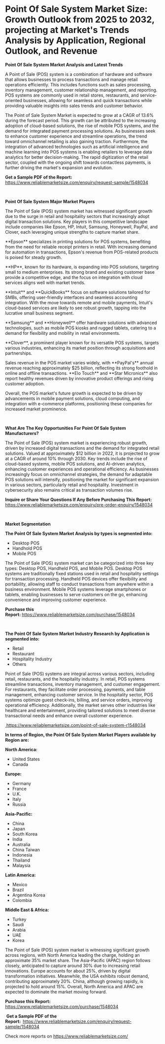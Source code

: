 <p><h1>Point Of Sale System Market Size: Growth Outlook from 2025 to 2032, projecting at Market's Trends Analysis by Application, Regional Outlook, and Revenue</h1></p><p><strong>Point Of Sale System Market Analysis and Latest Trends</strong></p>
<p><p>A Point of Sale (POS) system is a combination of hardware and software that allows businesses to process transactions and manage retail operations efficiently. This includes functions such as sales processing, inventory management, customer relationship management, and reporting. POS systems are commonly used in retail stores, restaurants, and service-oriented businesses, allowing for seamless and quick transactions while providing valuable insights into sales trends and customer behavior.</p><p>The Point of Sale System Market is expected to grow at a CAGR of 13.6% during the forecast period. This growth can be attributed to the increasing adoption of cloud-based solutions, the rise of mobile POS systems, and the demand for integrated payment processing solutions. As businesses seek to enhance customer experience and streamline operations, the trend toward omnichannel retailing is also gaining traction. Furthermore, the integration of advanced technologies such as artificial intelligence and machine learning into POS systems is enabling retailers to leverage data analytics for better decision-making. The rapid digitization of the retail sector, coupled with the ongoing shift towards contactless payments, is further driving the market's expansion and evolution.</p></p>
<p><strong>Get a Sample PDF of the Report:&nbsp;</strong> <a href="https://www.reliablemarketsize.com/enquiry/request-sample/1548034?utm_campaign=2216&utm_medium=2&utm_source=Github&utm_content=ia&utm_term=20022025&utm_id=point-of-sale-system">https://www.reliablemarketsize.com/enquiry/request-sample/1548034</a></p>
<p>&nbsp;</p>
<p><strong>Point Of Sale System Major Market Players</strong></p>
<p><p>The Point of Sale (POS) system market has witnessed significant growth due to the surge in retail and hospitality sectors that increasingly adopt digital transaction solutions. Key players in this competitive landscape include companies like Epson, HP, Intuit, Samsung, Honeywell, PayPal, and Clover, each leveraging unique strengths to capture market share.</p><p>**Epson** specializes in printing solutions for POS systems, benefiting from the need for reliable receipt printers in retail. With increasing demand for automation in transactions, Epson's revenue from POS-related products is poised for steady growth.</p><p>**HP**, known for its hardware, is expanding into POS solutions, targeting small to medium enterprises. Its strong brand and existing customer base provide a competitive edge, and the focus on integration with cloud services aligns well with market trends.</p><p>**Intuit** and **QuickBooks** focus on software solutions tailored for SMBs, offering user-friendly interfaces and seamless accounting integration. With the move towards remote and mobile payments, Intuit's cloud-based services are likely to see robust growth, tapping into the lucrative small business segment.</p><p>**Samsung** and **Honeywell** offer hardware solutions with advanced technologies, such as mobile POS kiosks and rugged tablets, catering to a demand for flexibility and mobility in retail environments.</p><p>**Clover**, a prominent player known for its versatile POS systems, targets various industries, enhancing its market position through acquisitions and partnerships.</p><p>Sales revenue in the POS market varies widely, with **PayPal's** annual revenue reaching approximately $25 billion, reflecting its strong foothold in online and offline transactions. **Elo Touch** and **Star Micronics** also report healthy revenues driven by innovative product offerings and rising customer adoption.</p><p>Overall, the POS market's future growth is expected to be driven by advancements in mobile payment solutions, cloud computing, and integration with e-commerce platforms, positioning these companies for increased market prominence.</p></p>
<p>&nbsp;</p>
<p><strong>What Are The Key Opportunities For Point Of Sale System Manufacturers?</strong></p>
<p><p>The Point of Sale (POS) system market is experiencing robust growth, driven by increased digital transactions and the demand for integrated retail solutions. Valued at approximately $12 billion in 2022, it is projected to grow at a CAGR of around 10% through 2030. Key trends include the rise of cloud-based systems, mobile POS solutions, and AI-driven analytics, enhancing customer experiences and operational efficiency. As businesses increasingly focus on omnichannel strategies, the demand for adaptable POS solutions will intensify, positioning the market for significant expansion in various sectors, particularly retail and hospitality. Investment in cybersecurity also remains critical as transaction volumes rise.</p></p>
<p><strong>Inquire or Share Your Questions If Any Before Purchasing This Report:</strong> <a href="https://www.reliablemarketsize.com/enquiry/pre-order-enquiry/1548034?utm_campaign=2216&utm_medium=2&utm_source=Github&utm_content=ia&utm_term=20022025&utm_id=point-of-sale-system">https://www.reliablemarketsize.com/enquiry/pre-order-enquiry/1548034</a></p>
<p>&nbsp;</p>
<p><strong>Market Segmentation</strong></p>
<p><strong>The Point Of Sale System Market Analysis by types is segmented into:</strong></p>
<p><ul><li>Desktop POS</li><li>Handhold POS</li><li>Mobile POS</li></ul></p>
<p><p>The Point of Sale (POS) system market can be categorized into three key types: Desktop POS, Handheld POS, and Mobile POS. Desktop POS systems are traditionally fixed stations used in retail and hospitality settings for transaction processing. Handheld POS devices offer flexibility and portability, allowing staff to conduct transactions from anywhere within a business environment. Mobile POS systems leverage smartphones or tablets, enabling businesses to serve customers on the go, enhancing convenience and improving customer experience.</p></p>
<p><strong>Purchase this Report:&nbsp;</strong><a href="https://www.reliablemarketsize.com/purchase/1548034?utm_campaign=2216&utm_medium=2&utm_source=Github&utm_content=ia&utm_term=20022025&utm_id=point-of-sale-system">https://www.reliablemarketsize.com/purchase/1548034</a></p>
<p>&nbsp;</p>
<p><strong>The Point Of Sale System Market Industry Research by Application is segmented into:</strong></p>
<p><ul><li>Retail</li><li>Restaurant</li><li>Hospitality Industry</li><li>Others</li></ul></p>
<p><p>Point of Sale (POS) systems are integral across various sectors, including retail, restaurants, and the hospitality industry. In retail, POS systems streamline transactions, inventory management, and customer engagement. For restaurants, they facilitate order processing, payments, and table management, enhancing customer service. In the hospitality sector, POS systems optimize guest check-ins, billing, and service orders, improving operational efficiency. Additionally, the market serves other industries like healthcare and entertainment, providing tailored solutions to meet diverse transactional needs and enhance overall customer experience.</p></p>
<p><a href="https://www.reliablemarketsize.com/point-of-sale-system-r1548034?utm_campaign=2216&utm_medium=2&utm_source=Github&utm_content=ia&utm_term=20022025&utm_id=point-of-sale-system">&nbsp;https://www.reliablemarketsize.com/point-of-sale-system-r1548034</a></p>
<p><strong>In terms of Region, the Point Of Sale System Market Players available by Region are:</strong></p>
<p>
    <p> <strong> North America: </strong>
        <ul>
            <li>United States</li>
            <li>Canada</li>
        </ul>
        </p> 
    <p> <strong> Europe: </strong>
        <ul>
            <li>Germany</li>
            <li>France</li>
            <li>U.K.</li>
            <li>Italy</li>
            <li>Russia</li>
        </ul>
        </p> 
    <p> <strong> Asia-Pacific: </strong>
        <ul>
            <li>China</li>
            <li>Japan</li>
            <li>South Korea</li>
            <li>India</li>
            <li>Australia</li>
            <li>China Taiwan</li>
            <li>Indonesia</li>
            <li>Thailand</li>
            <li>Malaysia</li>
        </ul>
        </p> 
    <p> <strong> Latin America: </strong>
        <ul>
            <li>Mexico</li>
            <li>Brazil</li>
            <li>Argentina Korea</li>
            <li>Colombia</li>
        </ul>
        </p> 
    <p> <strong> Middle East & Africa: </strong>
        <ul>
            <li>Turkey</li>
            <li>Saudi</li>
            <li>Arabia</li>
            <li>UAE</li>
            <li>Korea</li>
        </ul>
    </p>
    </p>
<p><p>The Point of Sale (POS) system market is witnessing significant growth across regions, with North America leading the charge, holding an approximate 35% market share. The Asia-Pacific (APAC) region follows closely, anticipated to capture around 30% due to increasing retail innovations. Europe accounts for about 25%, driven by digital transformation initiatives. Meanwhile, the USA exhibits robust demand, contributing approximately 20%. China, although growing rapidly, is projected to hold around 15%. Overall, North America and APAC are expected to dominate the market moving forward.</p></p>
<p><strong>Purchase this Report: </strong><a href="https://www.reliablemarketsize.com/purchase/1548034?utm_campaign=2216&utm_medium=2&utm_source=Github&utm_content=ia&utm_term=20022025&utm_id=point-of-sale-system">https://www.reliablemarketsize.com/purchase/1548034</a></p>
<p>&nbsp;<strong>Get a Sample PDF of the Report:&nbsp;&nbsp;</strong><a href="https://www.reliablemarketsize.com/enquiry/request-sample/1548034?utm_campaign=2216&utm_medium=2&utm_source=Github&utm_content=ia&utm_term=20022025&utm_id=point-of-sale-system">https://www.reliablemarketsize.com/enquiry/request-sample/1548034</a></p>
<p><strong></strong></p>
<p>Check more reports on <a href="https://www.reliablemarketsize.com/?utm_campaign=2216&utm_medium=2&utm_source=Github&utm_content=ia&utm_term=20022025&utm_id=point-of-sale-system">https://www.reliablemarketsize.com/</a></p>